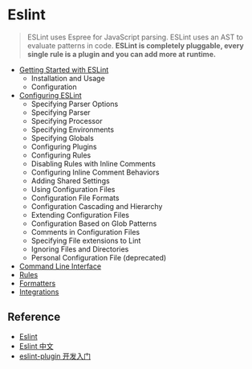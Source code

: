 # Eslint

> ESLint uses Espree for JavaScript parsing.
> ESLint uses an AST to evaluate patterns in code.
> **ESLint is completely pluggable, every single rule is a plugin and you can add more at runtime.**

- [Getting Started with ESLint](https://eslint.org/docs/user-guide/getting-started)
    - Installation and Usage
    - Configuration
- [Configuring ESLint](https://eslint.org/docs/user-guide/configuring)
    - Specifying Parser Options
    - Specifying Parser
    - Specifying Processor
    - Specifying Environments
    - Specifying Globals
    - Configuring Plugins
    - Configuring Rules
    - Disabling Rules with Inline Comments
    - Configuring Inline Comment Behaviors
    - Adding Shared Settings
    - Using Configuration Files
    - Configuration File Formats
    - Configuration Cascading and Hierarchy
    - Extending Configuration Files
    - Configuration Based on Glob Patterns
    - Comments in Configuration Files
    - Specifying File extensions to Lint
    - Ignoring Files and Directories
    - Personal Configuration File (deprecated)
- [Command Line Interface](https://eslint.org/docs/user-guide/command-line-interface)
- [Rules](https://eslint.org/docs/rules/)
- [Formatters](https://eslint.org/docs/user-guide/formatters/)
- [Integrations](https://eslint.org/docs/user-guide/integrations)


<h2 id="Reference">Reference</h2>

- [Eslint](https://eslint.org/)
- [Eslint 中文](https://cn.eslint.org/)
- [eslint-plugin 开发入门](https://www.jianshu.com/p/f3fddccb059a)
